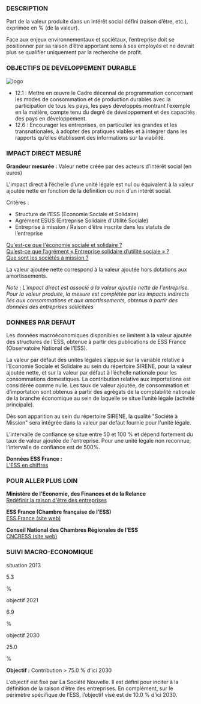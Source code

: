 ### DESCRIPTION

Part de la valeur produite dans un intérêt social défini (raison d’être, etc.), exprimée en % (de la valeur).

Face aux enjeux environnementaux et sociétaux, l’entreprise doit se positionner par sa raison d’être apportant sens à ses employés et ne devrait plus se qualifier uniquement par la recherche de profit.

### OBJECTIFS DE DEVELOPPEMENT DURABLE

<div id="strip-odd" className="strip">
    <img id="logo-odd" src=/resources/odd_soc.png alt="logo"/>
</div>

* 12.1 : Mettre en œuvre le Cadre décennal de programmation concernant les modes de consommation et de production durables avec la participation de tous les pays, les pays développés montrant l’exemple en la matière, compte tenu du degré de développement et des capacités des pays en développement.
* 12.6 : Encourager les entreprises, en particulier les grandes et les transnationales, à adopter des pratiques viables et à intégrer dans les rapports qu’elles établissent des informations sur la viabilité.

### IMPACT DIRECT MESUR&Eacute;

**Grandeur mesurée :** Valeur nette créée par des acteurs d’intérêt social (en euros)

L’impact direct à l’échelle d’une unité légale est nul ou équivalent à la valeur ajoutée nette en fonction de la définition ou non d’un intérêt social.

Critères :
* Structure de l’ESS (Economie Sociale et Solidaire) 
* Agrément ESUS (Entreprise  Solidaire d'Utilité Sociale) 
* Entreprise à mission / Raison d’être inscrite dans les statuts de l’entreprise 

[Qu'est-ce que l'économie sociale et solidaire ?](https://www.economie.gouv.fr/cedef/economie-sociale-et-solidaire)  
[Qu’est-ce que l’agrément « Entreprise solidaire d’utilité sociale » ?](https://www.economie.gouv.fr/entreprises/agrement-entreprise-solidaire-utilite-sociale-ess)  
[Que sont les sociétés à mission ?](https://www.economie.gouv.fr/cedef/societe-mission)

La valeur ajoutée nette correspond à la valeur ajoutée hors dotations aux amortissements.

*Note : L'impact direct est associé à la valeur ajoutée nette de l'entreprise. Pour la valeur produite, la mesure est complétée par les impacts indirects liés aux consommations et aux amortissements, obtenus à partir des données des entreprises sollicitées*

### DONNEES PAR DEFAUT

Les données macroéconomiques disponibles se limitent à la valeur ajoutée des structures de l’ESS, obtenue à partir des publications de ESS France (Observatoire National de l’ESS).

La valeur par défaut des unités légales s’appuie sur la variable relative à l’Economie Sociale et Solidaire au sein du répertoire SIRENE, pour la valeur ajoutée nette, et sur la valeur par défaut à l’échelle nationale pour les consommations domestiques. La contribution relative aux importations est considérée comme nulle. Les taux de valeur ajoutée, de consommation et d’importation sont obtenus à partir des agrégats de la comptabilité nationale de la branche économique au sein de laquelle se situe l’unité légale (activité principale).

Dès son apparition au sein du répertoire SIRENE, la qualité "Société à Mission" sera intégrée dans la valeur par defaut fournie pour l'unité légale.

L’intervalle de confiance se situe entre 50 et 100 % et dépend fortement du taux de valeur ajoutée de l'entreprise. Pour une unité légale non reconnue, l’intervalle de confiance est de 500%.

**Données ESS France :**  
[L'ESS en chiffres](https://ess-france.org/fr/less-en-chiffres)

### POUR ALLER PLUS LOIN

**Ministère de l’Economie, des Finances et de la Relance**  
[Redéfinir la raison d'être des entreprises](https://www.economie.gouv.fr/loi-pacte-redefinir-raison-etre-entreprises)

**ESS France (Chambre française de l’ESS)**  
[ESS France (site web)](https://ess-france.org/fr)

**Conseil National des Chambres Régionales de l’ESS**  
[CNCRESS (site web)](http://www.esspace.fr/index.html)

### SUIVI MACRO-ECONOMIQUE

<div class="references-blocks">
    <div id="block-1">
    <p id="titre-block">situation 2013</p>
    <p id="value-block">5.3</p>
    <p id="unit-block">%</p>
    </div>
    <div id="block-2">
    <p id="titre-block">objectif 2021</p>
    <p id="value-block">6.9</p>
    <p id="unit-block">%</p>
    </div>
    <div id="block-3">
    <p id="titre-block">objectif 2030</p>
    <p id="value-block">25.0</p>
    <p id="unit-block">%</p>
    </div>
</div>

**Objectif :** Contribution > 75.0 % d’ici 2030

L’objectif est fixé par La Société Nouvelle. Il est défini pour inciter à la définition de la raison d’être des entreprises. En complément, sur le périmètre spécifique de l’ESS, l’objectif visé est de 10.0 % d’ici 2030.
